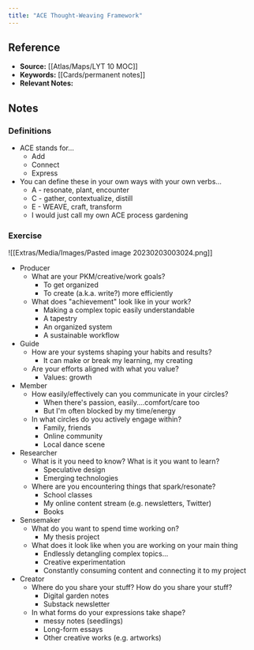 ```yaml
---
title: "ACE Thought-Weaving Framework"
---
```

## Reference
- **Source:** [[Atlas/Maps/LYT 10 MOC]]
- **Keywords:** [[Cards/permanent notes]]
- **Relevant Notes:** 
## Notes
### Definitions
- ACE stands for...
	- Add
	- Connect
	- Express
- You can define these in your own ways with your own verbs...
	- A - resonate, plant, encounter
	- C - gather, contextualize, distill
	- E - WEAVE, craft, transform
	- I would just call my own ACE process gardening

### Exercise
![[Extras/Media/Images/Pasted image 20230203003024.png]]
- Producer
	- What are your PKM/creative/work goals?
		- To get organized
		- To create (a.k.a. write?) more efficiently
	- What does "achievement" look like in your work?
		- Making a complex topic easily understandable
		- A tapestry
		- An organized system
		- A sustainable workflow
- Guide
	- How are your systems shaping your habits and results?
		- It can make or break my learning, my creating
	- Are your efforts aligned with what you value?
		- Values: growth
- Member
	- How easily/effectively can you communicate in your circles?
		- When there's passion, easily....comfort/care too
		- But I'm often blocked by my time/energy
	- In what circles do you actively engage within?
		- Family, friends
		- Online community
		- Local dance scene
- Researcher
	- What is it you need to know? What is it you want to learn?
		- Speculative design
		- Emerging technologies
	- Where are you encountering things that spark/resonate?
		- School classes
		- My online content stream (e.g. newsletters, Twitter)
		- Books
- Sensemaker
	- What do you want to spend time working on?
		- My thesis project
	- What does it look like when you are working on your main thing
		- Endlessly detangling complex topics...
		- Creative experimentation
		- Constantly consuming content and connecting it to my project
- Creator
	- Where do you share your stuff? How do you share your stuff?
		- Digital garden notes
		- Substack newsletter
	- In what forms do your expressions take shape?
		- messy notes (seedlings)
		- Long-form essays 
		- Other creative works (e.g. artworks)